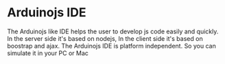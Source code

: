 # Arduinojs IDE
The Arduinojs like IDE helps the user to develop js code easily and quickly. In the server side it's based on nodejs, In the client side it's based on boostrap and ajax. The Arduinojs IDE is platform independent. So you can simulate it in your PC or Mac
